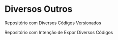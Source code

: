 # Diversos Outros
 Repositório com Diversos Códigos Versionados
 
 Repositório com Intenção de Expor Diversos Códigos
